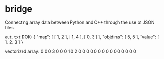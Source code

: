 # bridge 

Connecting array data between Python and C++ through the use of JSON files

`out.txt`
DOK:
{
    "map": [
        [
            1,
            2
        ],
        [
            1,
            4
        ],
        [
            0,
            3
        ]
    ],
    "objdims": [
        5,
        5
    ],
    "value": [
        1,
        2,
        3
    ]
}

vectorized array: 
0 0 0 3 0 0 0 1 0 2 0 0 0 0 0 0 0 0 0 0 0 0 0 0 0 
